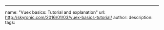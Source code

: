 ---
name: "Vuex basics: Tutorial and explanation"
url: http://skyronic.com/2016/01/03/vuex-basics-tutorial/
author: 
description: 
tags:
